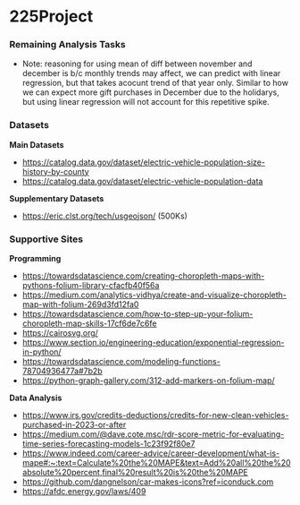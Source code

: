 # 225Project

### Remaining Analysis Tasks
* Note: reasoning for using mean of diff between november and december is b/c monthly trends may affect, we can predict with linear regression, but that takes acocunt trend of that year only. Similar to how we can expect more gift purchases in December due to the holidarys, but using linear regression will not account for this repetitive spike.
 

### Datasets
**Main Datasets**
* https://catalog.data.gov/dataset/electric-vehicle-population-size-history-by-county
* https://catalog.data.gov/dataset/electric-vehicle-population-data

**Supplementary Datasets**
* https://eric.clst.org/tech/usgeojson/ (500Ks)

### Supportive Sites
**Programming**
* https://towardsdatascience.com/creating-choropleth-maps-with-pythons-folium-library-cfacfb40f56a
* https://medium.com/analytics-vidhya/create-and-visualize-choropleth-map-with-folium-269d3fd12fa0
* https://towardsdatascience.com/how-to-step-up-your-folium-choropleth-map-skills-17cf6de7c6fe
* https://cairosvg.org/
* https://www.section.io/engineering-education/exponential-regression-in-python/
* https://towardsdatascience.com/modeling-functions-78704936477a#7b2b
* https://python-graph-gallery.com/312-add-markers-on-folium-map/

**Data Analysis**
* https://www.irs.gov/credits-deductions/credits-for-new-clean-vehicles-purchased-in-2023-or-after
* https://medium.com/@dave.cote.msc/rdr-score-metric-for-evaluating-time-series-forecasting-models-1c23f92f80e7
* https://www.indeed.com/career-advice/career-development/what-is-mape#:~:text=Calculate%20the%20MAPE&text=Add%20all%20the%20absolute%20percent,final%20result%20is%20the%20MAPE
* https://github.com/dangnelson/car-makes-icons?ref=iconduck.com
* https://afdc.energy.gov/laws/409